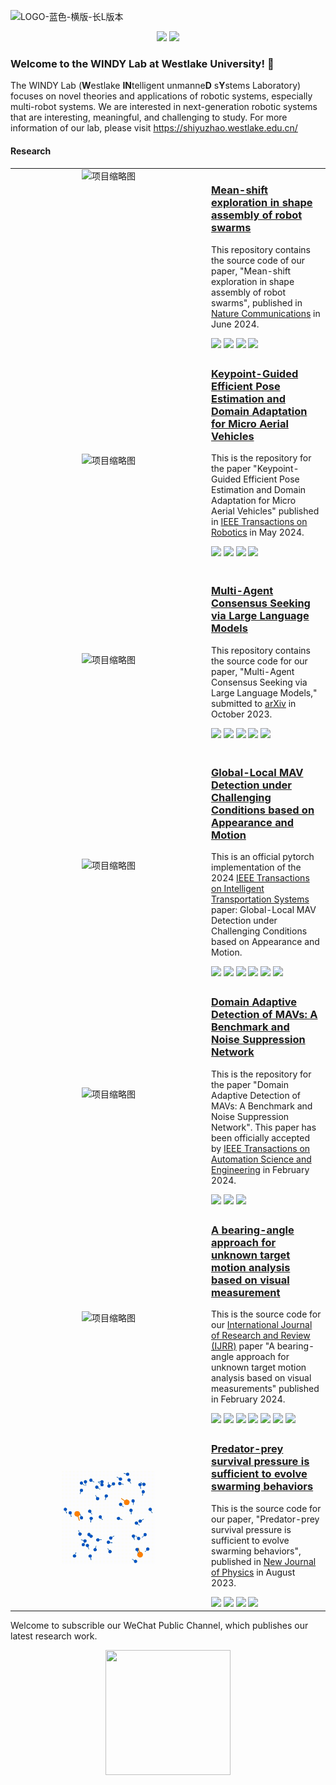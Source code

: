 ![LOGO-蓝色-横版-长L版本](https://github.com/user-attachments/assets/90da0918-76d2-4c28-9013-2cab3c2b75fc)

<p align="center">
  <a href="https://space.bilibili.com/2044042934">
    <img src="https://bilistats.lonelyion.com/followers?uid=2044042934"></a>
<!--   <a href="https://www.zhihu.com/people/kong-zhong-ji-qi-ren-qian-yan">
    <img src="https://img.shields.io/badge/None-blue?logo=zhihu&logoColor=blue&label=Follower&labelColor=white&color=blue"></a> -->
  <a href="https://www.youtube.com/channel/UCztGtS5YYiNv8x3pj9hLVgg">
    <img src="https://img.shields.io/badge/Youtube-blue?logo=youtube&logoColor=white&labelColor=grey&color=blue"></a>
</p>

### Welcome to the WINDY Lab at Westlake University! 👋

The WINDY Lab (**W**estlake **IN**telligent unmanne**D** s**Y**stems Laboratory) focuses on novel theories and applications of robotic systems, especially multi-robot systems. We are interested in next-generation robotic systems that are interesting, meaningful, and challenging to study. For more information of our lab, please visit https://shiyuzhao.westlake.edu.cn/

#### Research

<table>
  <tr>
    <td align="center" valign="top" height="150" width="300">
      <img src="https://github.com/WestlakeIntelligentRobotics/Shape-assembly-code/assets/125523389/257a4227-ac3e-4f8e-8f2a-49e666366dde" alt="项目缩略图" height="150"/>
    </td>
    <td align="left" valign="top" height="150">
      <h3><a href="https://github.com/WindyLab/Shape-assembly-code">Mean-shift exploration in shape assembly of robot swarms</a></h3>
      <p> This repository contains the source code of our paper, "Mean-shift exploration in shape assembly of robot swarms", published in 
        <a href="https://www.nature.com/articles/s41467-023-39251-5">Nature Communications</a> in June 2024.
      </p>
    
  <a href="https://www.nature.com/articles/s41467-023-39251-5">
    <img src="https://img.shields.io/badge/Paper-blue?logo=googledocs&logoColor=white&labelColor=grey&color=blue"></a>
  <a href="https://www.bilibili.com/video/BV1Pk4y1H7A3/?spm_id_from=333.999.0.0&vd_source=288648f5b920459d12ebbcfd2da00a19">
    <img src="https://img.shields.io/badge/Video-blue?logo=bilibili&logoColor=white&labelColor=grey&color=blue"></a>
  <a href="https://www.youtube.com/watch?v=inoifg2tcJM&feature=youtu.be">
    <img src="https://img.shields.io/badge/Video-blue?logo=youtube&logoColor=white&labelColor=grey&color=blue"></a>
  <a href="https://opensource.org/licenses/MIT">
    <img src="https://img.shields.io/badge/License-MIT-yellow.svg"></a>
    </td>
  </tr>

  <tr>
    <td align="center" valign="center" height="150">
      <img src="https://github.com/user-attachments/assets/b3145469-c23a-49f4-8aea-52ab87aad59f" alt="项目缩略图" height="150"/>
    </td>
    <td align="left" valign="top" height="150">
      <h3><a href="https://github.com/WindyLab/MAV6D">Keypoint-Guided Efficient Pose Estimation and Domain Adaptation for Micro Aerial Vehicles</a></h3>
      <p>This is the repository for the paper "Keypoint-Guided Efficient Pose Estimation and Domain Adaptation for Micro Aerial Vehicles" published in 
        <a href="https://ieeexplore.ieee.org/document/10530350">IEEE Transactions on Robotics</a> in May 2024. </p>
  <a href="https://ieeexplore.ieee.org/document/10530350">
    <img src="https://img.shields.io/badge/Paper-blue?logo=googledocs&logoColor=white&labelColor=grey&color=blue"></a>
  <a href="https://www.bilibili.com/video/BV1XD421M7t9/?spm_id_from=333.999.0.0&vd_source=0eec9f8ad388935277d70e12aac978ba">
    <img src="https://img.shields.io/badge/Video-blue?logo=bilibili&logoColor=white&labelColor=grey&color=blue"></a>
  <a href="https://www.youtube.com/watch?v=ppTR65gGlgg">
    <img src="https://img.shields.io/badge/Video-blue?logo=youtube&logoColor=white&labelColor=grey&color=blue"></a>
  <a href="https://opensource.org/licenses/MIT">
    <img src="https://img.shields.io/badge/License-MIT-yellow.svg"></a>
</p>
    </td>
  </tr>

  <tr>
    <td align="center" valign="center" height="150">
      <img src="https://github.com/user-attachments/assets/c45fc2fe-bdfc-4978-97a1-bcfe1c7fc61a" alt="项目缩略图" height="150"/>
    </td>
    <td align="left" valign="top" height="150">
      <h3><a href="https://github.com/WindyLab/ConsensusLLM-code">Multi-Agent Consensus Seeking via Large Language Models</a></h3>
      <p>This repository contains the source code for our paper, "Multi-Agent Consensus Seeking via Large Language Models," submitted to 
        <a href="https://arxiv.org/abs/2310.20151">arXiv</a> in October 2023. </p>
  <a href="https://arxiv.org/abs/2310.20151">
    <img src="https://img.shields.io/badge/arXiv-paper?style=socia&logo=arxiv&logoColor=white&labelColor=grey&color=blue"></a>
  <a href="https://arxiv.org/pdf/2310.20151.pdf">
    <img src="https://img.shields.io/badge/Paper-blue?logo=googledocs&logoColor=white&labelColor=grey&color=blue"></a>
  <a href="https://windy.github.io/ConsensusLLM">
    <img src="https://img.shields.io/badge/Website-blue?logo=semanticweb&logoColor=white&labelColor=grey&color=blue"></a>
  <a href="https://www.python.org/downloads/">
    <img src="https://img.shields.io/badge/python-3.10-blue?logo=python&logoColor=white&labelColor=grey&color=blue"></a>
  <a href="https://opensource.org/licenses/MIT">
    <img src="https://img.shields.io/badge/License-MIT-yellow.svg"></a>
</p>
    </td>
  </tr>

  <tr>
    <td align="center" valign="center" height="150">
      <img src="https://github.com/WestlakeIntelligentRobotics/Global-Local-MAV-Detection/assets/125523389/656b737a-d846-4206-9d9b-0a4faec524af" alt="项目缩略图" height="150"/>
    </td>
    <td align="left" valign="top" height="150">
      <h3><a href="https://github.com/WindyLab/Global-Local-MAV-Detection">Global-Local MAV Detection under Challenging Conditions based on Appearance and Motion</a></h3>
      <p>This is an official pytorch implementation of the 2024 <a href="https://ieeexplore.ieee.org/document/10492655">IEEE Transactions on Intelligent Transportation Systems</a> paper: Global-Local MAV Detection under Challenging Conditions based on Appearance and Motion. </p>
        <a href="https://arxiv.org/abs/2312.11008">
    <img src="https://img.shields.io/badge/arXiv-paper?style=socia&logo=arxiv&logoColor=white&labelColor=grey&color=blue"></a>
  <a href="https://arxiv.org/pdf/2312.11008.pdf">
    <img src="https://img.shields.io/badge/Paper-blue?logo=googledocs&logoColor=white&labelColor=grey&color=blue"></a>
  <a href="https://westlakeu-my.sharepoint.com/:f:/g/personal/zhao_lab_westlake_edu_cn/EgX-57n5etFOtaS_QjeGfQEBOTo6y9PkVOGTyt3tsOB5LA?e=jILuMf">
    <img src="https://img.shields.io/badge/Dataset-blue?logo=microsoftsharepoint&logoColor=white&labelColor=grey&color=blue"></a>
  <a href="https://pan.baidu.com/share/init?surl=qROfavqy_auzfq0mqjiJ3A?pw=sr7f">
    <img src="https://img.shields.io/badge/Baidu Netdisk-blue?logo=dask&logoColor=white&labelColor=grey&color=blue"></a>
  <a href="https://www.youtube.com/watch?v=Tv473mAzHbU">
    <img src="https://img.shields.io/badge/Video-blue?logo=youtube&logoColor=white&labelColor=grey&color=blue"></a>
  <a href="https://opensource.org/licenses/MIT">
    <img src="https://img.shields.io/badge/License-MIT-yellow.svg"></a>
    </td>
  </tr>
  <tr>
    <td align="center" valign="center" height="150">
      <img src="https://github.com/WestlakeIntelligentRobotics/M3D/assets/125523389/b5d6de01-028b-4c40-9af3-862bc0e0bba4" alt="项目缩略图" height="150"/>
    </td>
    <td align="left" valign="top" height="150">
      <h3><a href="https://github.com/WindyLab/M3D">Domain Adaptive Detection of MAVs: A Benchmark and Noise Suppression Network</a></h3>
      <p>This is the repository for the paper "Domain Adaptive Detection of MAVs: A Benchmark and Noise Suppression Network". This paper has been officially accepted by 
        <a href="https://ieeexplore.ieee.org/document/10456581">IEEE Transactions on Automation Science and Engineering</a> in February 2024.</p>
      <a href="https://ieeexplore.ieee.org/document/10456581">
        <img src="https://img.shields.io/badge/Paper-blue?logo=ieee&logoColor=white&labelColor=grey&color=blue"></a>
      <a href="https://westlakeu-my.sharepoint.com/:f:/g/personal/zhao_lab_westlake_edu_cn/Er96hmAJKZdKrjlBAMPLuFoBp3Gnuwy7k0Phqv8RZkO5sw?e=6FIzeZ">
        <img src="https://img.shields.io/badge/Dataset-blue?logo=microsoftsharepoint&logoColor=white&labelColor=grey&color=blue"></a>
      <a href="https://opensource.org/licenses/MIT">
        <img src="https://img.shields.io/badge/License-MIT-yellow.svg"></a>
    </td>
  </tr>

   <tr>
    <td align="center" valign="center" height="150">
      <img src="https://github.com/ningzian/Bearing-angle/assets/19403501/aae88b28-0472-4be7-8e4e-35aa3d4683c0" alt="项目缩略图" height="150"/>
    </td>
    <td align="left" valign="top" height="150">
      <h3><a href="https://github.com/WindyLab/Bearing-angle">A bearing-angle approach for unknown target motion analysis based on visual measurement</a></h3>
      <p>This is the source code for our <a href="https://journals.sagepub.com/doi/10.1177/02783649241229172">International Journal of Research and Review (IJRR)</a> 
        paper "A bearing-angle approach for unknown target motion analysis based on visual measurements" published in February 2024.</p>
       <a href="https://arxiv.org/abs/2401.17117">
    <img src="https://img.shields.io/badge/arXiv-paper?style=socia&logo=arxiv&logoColor=white&labelColor=grey&color=blue"></a>
  <a href="https://arxiv.org/pdf/2401.17117.pdf">
    <img src="https://img.shields.io/badge/Paper-blue?logo=googledocs&logoColor=white&labelColor=grey&color=blue"></a>
  <a href="https://journals.sagepub.com/doi/10.1177/02783649241229172">
    <img src="https://img.shields.io/badge/sage-blue?logo=sage&logoColor=white&labelColor=grey&color=blue"></a>
  <a href="https://doi.org/10.1177/0278364924122917">
    <img src="https://img.shields.io/badge/DOI-blue?logo=doi&logoColor=white&labelColor=grey&color=blue"></a>
  <a href="https://www.youtube.com/watch?v=EMQXMJ3_M9Y">
    <img src="https://img.shields.io/badge/Video-blue?logo=youtube&logoColor=white&labelColor=grey&color=blue"></a>
  <a href="https://www.bilibili.com/video/BV1EC411z7Lz/?spm_id_from=333.999.0.0">
    <img src="https://img.shields.io/badge/Video-blue?logo=bilibili&logoColor=white&labelColor=grey&color=blue"></a>
  <a href="https://opensource.org/licenses/MIT">
    <img src="https://img.shields.io/badge/License-MIT-yellow.svg"></a>
    </td>
  </tr>
   <tr>
    <td align="center" valign="center" height="150">
      <img src="https://github.com/WindyLab/Gym-PPS/raw/main/example_pps/after_evolution.gif" alt="项目缩略图" height="150"/>
    </td>
    <td align="left" valign="top" height="150">
      <h3><a href="https://github.com/WindyLab/Gym-PPS">Predator-prey survival pressure is sufficient to evolve swarming behaviors</a></h3>
      <p>This is the source code for our paper, "Predator-prey survival pressure is sufficient to evolve swarming behaviors", published in 
        <a href="https://iopscience.iop.org/article/10.1088/1367-2630/acf33a">New Journal of Physics</a> 
        in August 2023. </p>

<a href="https://iopscience.iop.org/article/10.1088/1367-2630/acf33a">
    <img src="https://img.shields.io/badge/Paper-blue?style=socia&logo=googledocs&logoColor=white&labelColor=grey&color=blue"></a>
<a href="https://arxiv.org/abs/2308.12624">
  <img src="https://img.shields.io/badge/arXiv-blue?logo=arxiv&logoColor=white&labelColor=grey&color=blue"></a>
<a href="https://www.youtube.com/watch?v=Gt9v7cN6FII">
  <img src="https://img.shields.io/badge/Youtube-blue?logo=youtube&logoColor=white&labelColor=grey&color=blue"></a>
<a href="https://www.bilibili.com/video/BV1zp4y1772H/">
  <img src="https://img.shields.io/badge/dynamic/json?color=blue&label=bilibili&query=data.stat.view&url=https%3A%2F%2Fapi.bilibili.com%2Fx%2Fweb-interface%2Fview%3Fbvid%3DBV1zp4y1772H"></a>
    </td>
  </tr>
</table>

Welcome to subscrible our WeChat Public Channel, which publishes our latest research work.

<div align="center">
<img src="https://github.com/WestlakeIntelligentRobotics/WestlakeIntelligentRobotics/assets/125523389/9dd0337b-7779-4902-9dd3-032bf42e729a" width="200" height="200">
</div>
